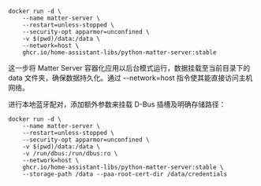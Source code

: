 
~~~
docker run -d \
    --name matter-server \
    --restart=unless-stopped \
    --security-opt apparmor=unconfined \
    -v $(pwd)/data:/data \
    --network=host \
    ghcr.io/home-assistant-libs/python-matter-server:stable
~~~    

这一步将 Matter Server 容器化应用以后台模式运行，数据挂载至当前目录下的 data 文件夹，确保数据持久化。通过 --network=host 指令使其能直接访问主机网络。

进行本地蓝牙配对，添加额外参数来挂载 D-Bus 插槽及明确存储路径：
~~~
docker run -d \
    --name matter-server \
    --restart=unless-stopped \
    --security-opt apparmor=unconfined \
    -v $(pwd)/data:/data \
    -v /run/dbus:/run/dbus:ro \
    --network=host \
    ghcr.io/home-assistant-libs/python-matter-server:stable \
    --storage-path /data --paa-root-cert-dir /data/credentials

~~~